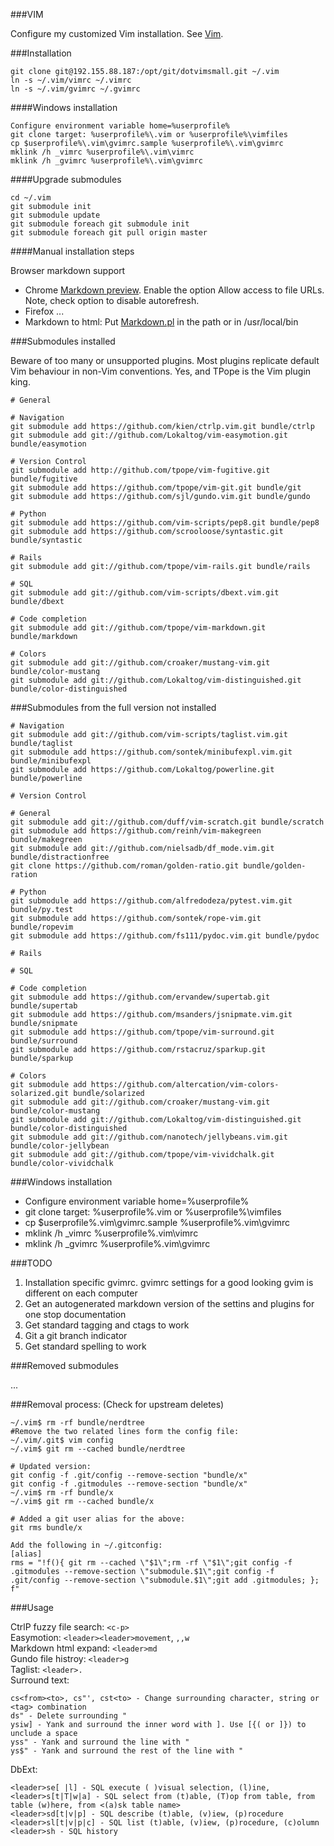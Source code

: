 ###VIM

Configure my customized Vim installation. See [Vim][1]. 

###Installation

    git clone git@192.155.88.187:/opt/git/dotvimsmall.git ~/.vim
    ln -s ~/.vim/vimrc ~/.vimrc
    ln -s ~/.vim/gvimrc ~/.gvimrc

####Windows installation 

    Configure environment variable home=%userprofile%
    git clone target: %userprofile%\.vim or %userprofile%\vimfiles
    cp $userprofile%\.vim\gvimrc.sample %userprofile%\.vim\gvimrc
    mklink /h _vimrc %userprofile%\.vim\vimrc
    mklink /h _gvimrc %userprofile%\.vim\gvimrc

####Upgrade submodules

    cd ~/.vim
    git submodule init
    git submodule update
    git submodule foreach git submodule init
    git submodule foreach git pull origin master

####Manual installation steps

Browser markdown support

- Chrome [Markdown preview][2]. Enable the option Allow access to file URLs. Note, check option to disable autorefresh.
- Firefox ...
- Markdown to html: Put [Markdown.pl][3] in the path or in /usr/local/bin



###Submodules installed

Beware of too many or unsupported plugins. Most plugins replicate default Vim behaviour in non-Vim conventions. Yes, and TPope is the Vim plugin king.

    # General

    # Navigation
    git submodule add https://github.com/kien/ctrlp.vim.git bundle/ctrlp
    git submodule add git://github.com/Lokaltog/vim-easymotion.git bundle/easymotion

    # Version Control
    git submodule add http://github.com/tpope/vim-fugitive.git bundle/fugitive
    git submodule add https://github.com/tpope/vim-git.git bundle/git
    git submodule add https://github.com/sjl/gundo.vim.git bundle/gundo

    # Python
    git submodule add https://github.com/vim-scripts/pep8.git bundle/pep8
    git submodule add https://github.com/scrooloose/syntastic.git bundle/syntastic

    # Rails
    git submodule add git://github.com/tpope/vim-rails.git bundle/rails

    # SQL
    git submodule add git://github.com/vim-scripts/dbext.vim.git bundle/dbext

    # Code completion
    git submodule add git://github.com/tpope/vim-markdown.git bundle/markdown

    # Colors
    git submodule add git://github.com/croaker/mustang-vim.git bundle/color-mustang
    git submodule add git://github.com/Lokaltog/vim-distinguished.git bundle/color-distinguished

###Submodules from the full version not installed

    # Navigation
    git submodule add git://github.com/vim-scripts/taglist.vim.git bundle/taglist
    git submodule add https://github.com/sontek/minibufexpl.vim.git bundle/minibufexpl
    git submodule add https://github.com/Lokaltog/powerline.git bundle/powerline    

    # Version Control

    # General
    git submodule add git://github.com/duff/vim-scratch.git bundle/scratch
    git submodule add https://github.com/reinh/vim-makegreen bundle/makegreen
    git submodule add git://github.com/nielsadb/df_mode.vim.git bundle/distractionfree
    git clone https://github.com/roman/golden-ratio.git bundle/golden-ration

    # Python
    git submodule add https://github.com/alfredodeza/pytest.vim.git bundle/py.test
    git submodule add https://github.com/sontek/rope-vim.git bundle/ropevim
    git submodule add https://github.com/fs111/pydoc.vim.git bundle/pydoc

    # Rails

    # SQL

    # Code completion
    git submodule add https://github.com/ervandew/supertab.git bundle/supertab
    git submodule add https://github.com/msanders/jsnipmate.vim.git bundle/snipmate
    git submodule add https://github.com/tpope/vim-surround.git bundle/surround
    git submodule add https://github.com/rstacruz/sparkup.git bundle/sparkup

    # Colors
    git submodule add https://github.com/altercation/vim-colors-solarized.git bundle/solarized
    git submodule add git://github.com/croaker/mustang-vim.git bundle/color-mustang
    git submodule add git://github.com/Lokaltog/vim-distinguished.git bundle/color-distinguished
    git submodule add git://github.com/nanotech/jellybeans.vim.git bundle/color-jellybean
    git submodule add git://github.com/tpope/vim-vividchalk.git bundle/color-vividchalk


###Windows installation

- Configure environment variable home=%userprofile%
- git clone target: %userprofile%\.vim or %userprofile%\vimfiles
- cp $userprofile%\.vim\gvimrc.sample %userprofile%\.vim\gvimrc
- mklink /h _vimrc %userprofile%\.vim\vimrc
- mklink /h _gvimrc %userprofile%\.vim\gvimrc


###TODO

1. Installation specific gvimrc. gvimrc settings for a good looking gvim is different on each computer
1. Get an autogenerated markdown version of the settins and plugins for one stop documentation 
1. Get standard tagging and ctags to work
1. Git a git branch indicator
1. Get standard spelling to work

###Removed submodules

...

###Removal process: (Check for upstream deletes)

    ~/.vim$ rm -rf bundle/nerdtree
    #Remove the two related lines form the config file:
    ~/.vim/.git$ vim config
    ~/.vim$ git rm --cached bundle/nerdtree

    # Updated version:
    git config -f .git/config --remove-section "bundle/x"
    git config -f .gitmodules --remove-section "bundle/x"
    ~/.vim$ rm -rf bundle/x
    ~/.vim$ git rm --cached bundle/x

    # Added a git user alias for the above:
    git rms bundle/x

    Add the following in ~/.gitconfig:
    [alias]
    rms = "!f(){ git rm --cached \"$1\";rm -rf \"$1\";git config -f .gitmodules --remove-section \"submodule.$1\";git config -f .git/config --remove-section \"submodule.$1\";git add .gitmodules; }; f"

###Usage

CtrlP fuzzy file search: `<c-p>`  
Easymotion: `<leader><leader>movement`, `,,w`  
Markdown html expand: `<leader>md`  
Gundo file histroy: `<leader>g`  
Taglist: `<leader>.`  
Surround text:  
   
    cs<from><to>, cs"', cst<to> - Change surrounding character, string or <tag> combination  
    ds" - Delete surrounding "  
    ysiw] - Yank and surround the inner word with ]. Use [{( or ]}) to unclude a space
    yss" - Yank and surround the line with "  
    ys$" - Yank and surround the rest of the line with "  

DbExt:

    <leader>se[ |l] - SQL execute ( )visual selection, (l)ine, 
    <leader>s[t|T|w|a] - SQL select from (t)able, (T)op from table, from table (w)here, from <(a)sk table name>
    <leader>sd[t|v|p] - SQL describe (t)able, (v)iew, (p)rocedure
    <leader>sl[t|v|p|c] - SQL list (t)able, (v)iew, (p)rocedure, (c)olumn
    <leader>sh - SQL history

[1]: http://www.vim.org/
[2]: https://chrome.google.com/webstore/detail/jmchmkecamhbiokiopfpnfgbidieafmd 
[3]: http://daringfireball.net/projects/markdown/ 
